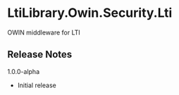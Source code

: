 LtiLibrary.Owin.Security.Lti
============================

OWIN middleware for LTI

## Release Notes

1.0.0-alpha
- Initial release